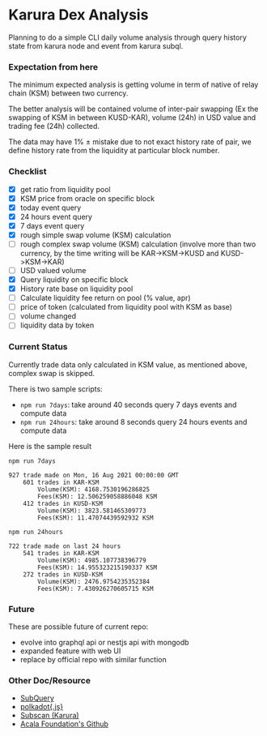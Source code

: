 # Karura Dex Analysis

Planning to do a simple CLI daily volume analysis through query history state from karura node and event from karura subql.

### Expectation from here
The minimum expected analysis is getting volume in term of native of relay chain (KSM) between two currency.

The better analysis will be contained volume of inter-pair swapping (Ex the swapping of KSM in between KUSD-KAR), volume (24h) in USD value and trading fee (24h) collected.

The data may have 1% ± mistake due to not exact history rate of pair, we define history rate from the liquidity at particular block number.

### Checklist
- [x] get ratio from liquidity pool
- [x] KSM price from oracle on specific block
- [x] today event query
- [x] 24 hours event query
- [x] 7 days event query
- [x] rough simple swap volume (KSM) calculation
- [ ] rough complex swap volume (KSM) calculation (involve more than two currency, by the time writing will be KAR->KSM->KUSD and KUSD->KSM->KAR)
- [ ] USD valued volume
- [x] Query liquidity on specific block
- [x] History rate base on liquidity pool
- [ ] Calculate liquidity fee return on pool (% value, apr)
- [ ] price of token (calculated from liquidity pool with KSM as base)
- [ ] volume changed
- [ ] liquidity data by token

### Current Status
Currently trade data only calculated in KSM value, as mentioned above, complex swap is skipped.

There is two sample scripts:
- `npm run 7days`: take around 40 seconds query 7 days events and compute data
- `npm run 24hours`: take around 8 seconds query 24 hours events and compute data

Here is the sample result
```
npm run 7days
```
```
927 trade made on Mon, 16 Aug 2021 00:00:00 GMT
	601 trades in KAR-KSM
		Volume(KSM): 4168.7530196286825
		Fees(KSM): 12.506259058886048 KSM
	412 trades in KUSD-KSM
		Volume(KSM): 3823.581465309773
		Fees(KSM): 11.47074439592932 KSM
```

```
npm run 24hours
```
```
722 trade made on last 24 hours
	541 trades in KAR-KSM
		Volume(KSM): 4985.107738396779
		Fees(KSM): 14.955323215190337 KSM
	272 trades in KUSD-KSM
		Volume(KSM): 2476.9754235352384
		Fees(KSM): 7.430926270605715 KSM
```

### Future
These are possible future of current repo:
- evolve into graphql api or nestjs api with mongodb
- expanded feature with web UI
- replace by official repo with similar function

### Other Doc/Resource
- [SubQuery](https://explorer.subquery.network/subquery/AcalaNetwork/karura)
- [polkadot{.js}](https://polkadot.js.org/docs/api/start/)
- [Subscan (Karura)](https://karura.subscan.io)
- [Acala Foundation's Github](https://github.com/AcalaNetwork)